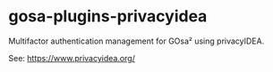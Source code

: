 # gosa-plugins-privacyidea

Multifactor authentication management for GOsa² using privacyIDEA.

See: https://www.privacyidea.org/
